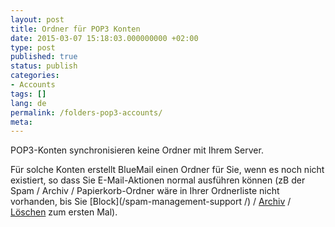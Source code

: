 ```yaml
---
layout: post
title: Ordner für POP3 Konten
date: 2015-03-07 15:18:03.000000000 +02:00
type: post
published: true
status: publish
categories:
- Accounts
tags: []
lang: de
permalink: /folders-pop3-accounts/
meta:
---
```


POP3-Konten synchronisieren keine Ordner mit Ihrem Server.

Für solche Konten erstellt BlueMail einen Ordner für Sie, wenn es noch nicht existiert, so dass Sie E-Mail-Aktionen normal ausführen können (zB der Spam / Archiv / Papierkorb-Ordner wäre in Ihrer Ordnerliste nicht vorhanden, bis Sie [Block](/spam-management-support /) / [Archiv](/archive-emails-type-mail/) / [Löschen](/delete-an-email-type-mail/) zum ersten Mal).
